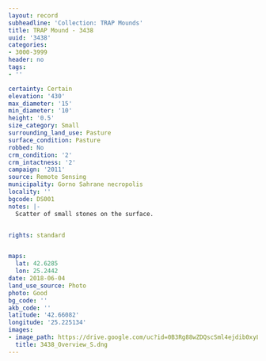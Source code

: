 ```yaml
---
layout: record
subheadline: 'Collection: TRAP Mounds'
title: TRAP Mound - 3438
uuid: '3438'
categories:
- 3000-3999
header: no
tags:
- ''

certainty: Certain
elevation: '430'
max_diameter: '15'
min_diameter: '10'
height: '0.5'
size_category: Small
surrounding_land_use: Pasture
surface_condition: Pasture
robbed: No
crm_condition: '2'
crm_intactness: '2'
campaign: '2011'
source: Remote Sensing
municipality: Gorno Sahrane necropolis
locality: ''
bgcode: DS001
notes: |-
  Scatter of small stones on the surface.


rights: standard


maps:
  lat: 42.6285
  lon: 25.2442
date: 2018-06-04
land_use_source: Photo
photo: Good
bg_code: ''
akb_code: ''
latitude: '42.66082'
longitude: '25.225134'
images:
- image_path: https://drive.google.com/uc?id=0B3Rg88wZDQscSml4ejdib0xyLVk
  title: 3438_Overview_S.dng
---
```

